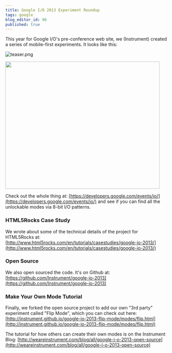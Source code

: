 ```yaml
---
title: Google I/O 2013 Experiment Roundup
tags: google
blog_editor_id: 96
published: true
---
```


This year for Google I/O's pre-conference web site, we (Instrument) created a series of mobile-first experiments. It looks like this:

![teaser.png](/source/2013/04/16/teaser.png)

<img src="http://instrument.github.io/google-io-2013/article/home.gif" width="480" height="396">

Check out the whole thing at: [https://developers.google.com/events/io/](https://developers.google.com/events/io/) and see if you can find all the unlockable modes via 8-bit I/O patterns.

### HTML5Rocks Case Study

We wrote about some of the technical details of the project for HTML5Rocks at: [http://www.html5rocks.com/en/tutorials/casestudies/google-io-2013/](http://www.html5rocks.com/en/tutorials/casestudies/google-io-2013/)

### Open Source

We also open sourced the code. It's on Github at: [https://github.com/Instrument/google-io-2013](https://github.com/Instrument/google-io-2013)

### Make Your Own Mode Tutorial

Finally, we forked the open source project to add our own "3rd party" experiment called "Flip Mode", which you can check out here: [http://instrument.github.io/google-io-2013-flip-mode/modes/flip.html](http://instrument.github.io/google-io-2013-flip-mode/modes/flip.html)

The tutorial for how others can create their own modes is on the Instrument Blog: [http://weareinstrument.com/blog/all/google-i-o-2013-open-source](http://weareinstrument.com/blog/all/google-i-o-2013-open-source)